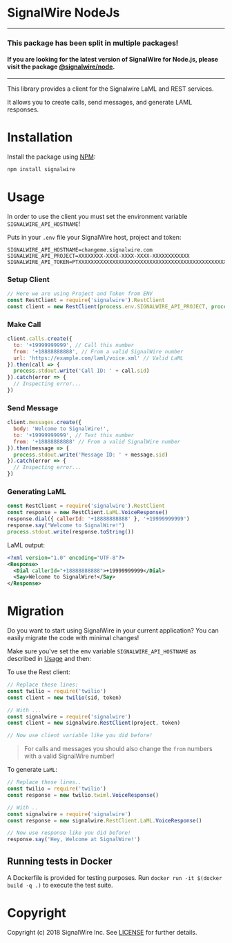# SignalWire NodeJs


---

### This package has been split in multiple packages!
#### If you are looking for the latest version of SignalWire for Node.js, please visit the package [@signalwire/node](https://www.npmjs.com/package/@signalwire/node).

---

This library provides a client for the Signalwire LaML and REST services.

It allows you to create calls, send messages, and generate LAML responses.

# Installation

Install the package using [NPM](https://www.npmjs.com/):
```bash
npm install signalwire
```

# Usage

In order to use the client you must set the environment variable `SIGNALWIRE_API_HOSTNAME`!

Puts in your `.env` file your SignalWire host, project and token:
```
SIGNALWIRE_API_HOSTNAME=changeme.signalwire.com
SIGNALWIRE_API_PROJECT=XXXXXXXX-XXXX-XXXX-XXXX-XXXXXXXXXXXX
SIGNALWIRE_API_TOKEN=PTXXXXXXXXXXXXXXXXXXXXXXXXXXXXXXXXXXXXXXXXXXXXXXXX
```

### Setup Client
```javascript
// Here we are using Project and Token from ENV
const RestClient = require('signalwire').RestClient
const client = new RestClient(process.env.SIGNALWIRE_API_PROJECT, process.env.SIGNALWIRE_API_TOKEN)
```

### Make Call
```javascript
client.calls.create({
  to: '+19999999999', // Call this number
  from: '+18888888888', // From a valid SignalWire number
  url: 'https://example.com/laml/voice.xml' // Valid LaML
}).then(call => {
  process.stdout.write('Call ID: ' + call.sid)
}).catch(error => {
  // Inspecting error...
})
```

### Send Message
```javascript
client.messages.create({
  body: 'Welcome to SignalWire!',
  to: '+19999999999', // Text this number
  from: '+18888888888' // From a valid SignalWire number
}).then(message => {
  process.stdout.write('Message ID: ' + message.sid)
}).catch(error => {
  // Inspecting error...
})
```

### Generating LaML
```javascript
const RestClient = require('signalwire').RestClient
const response = new RestClient.LaML.VoiceResponse()
response.dial({ callerId: '+18888888888' }, '+19999999999')
response.say("Welcome to SignalWire!")
process.stdout.write(response.toString())
```

LaML output:

```xml
<?xml version="1.0" encoding="UTF-8"?>
<Response>
  <Dial callerId="+18888888888">+19999999999</Dial>
  <Say>Welcome to SignalWire!</Say>
</Response>
```

# Migration
Do you want to start using SignalWire in your current application? You can easily migrate the code with minimal changes!

Make sure you've set the env variable `SIGNALWIRE_API_HOSTNAME` as described in [Usage](#usage) and then:

To use the Rest client:
```javascript
// Replace these lines:
const twilio = require('twilio')
const client = new twilio(sid, token)

// With ...
const signalwire = require('signalwire')
const client = new signalwire.RestClient(project, token)

// Now use client variable like you did before!
```
> For calls and messages you should also change the `from` numbers with a valid SignalWire number!

To generate `LaML`:

```javascript
// Replace these lines..
const twilio = require('twilio')
const response = new twilio.twiml.VoiceResponse()

// With ..
const signalwire = require('signalwire')
const response = new signalwire.RestClient.LaML.VoiceResponse()

// Now use response like you did before!
response.say('Hey, Welcome at SignalWire!')
```

## Running tests in Docker

A Dockerfile is provided for testing purposes. Run `docker run -it $(docker build -q .)` to execute the test suite.

# Copyright

Copyright (c) 2018 SignalWire Inc. See [LICENSE](https://github.com/signalwire/signalwire-node/blob/master/LICENSE) for further details.
